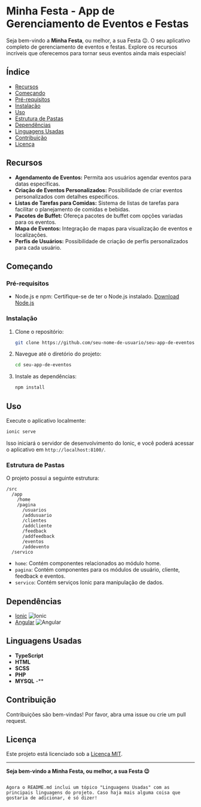 # Minha Festa - App de Gerenciamento de Eventos e Festas

Seja bem-vindo a **Minha Festa**, ou melhor, a sua Festa 😉. O seu aplicativo completo de gerenciamento de eventos e festas.  Explore os recursos incríveis que oferecemos para tornar seus eventos ainda mais especiais!

## Índice

- [Recursos](#recursos)
- [Começando](#começando)
- [Pré-requisitos](#pré-requisitos)
- [Instalação](#instalação)
- [Uso](#uso)
- [Estrutura de Pastas](#estrutura-de-pastas)
- [Dependências](#dependências)
- [Linguagens Usadas](#linguagens-usadas)
- [Contribuição](#contribuição)
- [Licença](#licença)

## Recursos

- **Agendamento de Eventos:** Permita aos usuários agendar eventos para datas específicas.
- **Criação de Eventos Personalizados:** Possibilidade de criar eventos personalizados com detalhes específicos.
- **Listas de Tarefas para Comidas:** Sistema de listas de tarefas para facilitar o planejamento de comidas e bebidas.
- **Pacotes de Buffet:** Ofereça pacotes de buffet com opções variadas para os eventos.
- **Mapa de Eventos:** Integração de mapas para visualização de eventos e localizações.
- **Perfis de Usuários:** Possibilidade de criação de perfis personalizados para cada usuário.

## Começando

### Pré-requisitos

- Node.js e npm: Certifique-se de ter o Node.js instalado. [Download Node.js](https://nodejs.org/)

### Instalação

1. Clone o repositório:

    ```bash
    git clone https://github.com/seu-nome-de-usuario/seu-app-de-eventos.git
    ```

2. Navegue até o diretório do projeto:

    ```bash
    cd seu-app-de-eventos
    ```

3. Instale as dependências:

    ```bash
    npm install
    ```

## Uso

Execute o aplicativo localmente:

```bash
ionic serve
```

Isso iniciará o servidor de desenvolvimento do Ionic, e você poderá acessar o aplicativo em `http://localhost:8100/`.

### Estrutura de Pastas

O projeto possui a seguinte estrutura:

```
/src
  /app
    /home
    /pagina
      /usuarios
      /addusuario
      /clientes
      /addcliente
      /feedback
      /addfeedback
      /eventos
      /addevento
  /servico
```

- `home`: Contém componentes relacionados ao módulo home.
- `pagina`: Contém componentes para os módulos de usuário, cliente, feedback e eventos.
- `servico`: Contém serviços Ionic para manipulação de dados.

## Dependências

- [Ionic](https://ionicframework.com/) ![Ionic](https://img.shields.io/badge/Ionic-7.7.0-brightgreen)
- [Angular](https://angular.io/) ![Angular](https://img.shields.io/badge/Angular-17.1.0-brightgreen)

## Linguagens Usadas

- **TypeScript**
- **HTML**
- **SCSS**
- **PHP**
- **MYSQL**
-**

## Contribuição

Contribuições são bem-vindas! Por favor, abra uma issue ou crie um pull request.

## Licença

Este projeto está licenciado sob a [Licença MIT](LICENSE).

---

**Seja bem-vindo a Minha Festa, ou melhor, a sua Festa 😉**
```

Agora o README.md inclui um tópico "Linguagens Usadas" com as principais linguagens do projeto. Caso haja mais alguma coisa que gostaria de adicionar, é só dizer!
